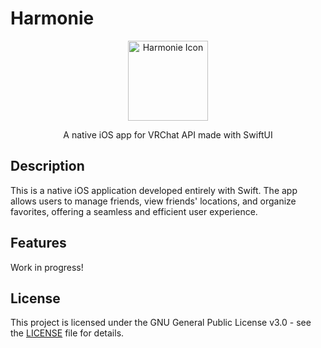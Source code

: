 <!-- markdownlint-disable MD033 -->
# Harmonie

<div align="center">
    <a href="https://github.com/makinosp/harmonie">
        <img src="https://github.com/makinosp/harmonie/blob/main/harmonie/Assets.xcassets/App%20Icons/AppIcon.appiconset/icon-512.png?raw=true" width="128" height="128" alt="Harmonie Icon">
    </a>
    <p>A native iOS app for VRChat API made with SwiftUI</p>
</div>

## Description

This is a native iOS application developed entirely with Swift. The app allows users to manage friends, view friends' locations, and organize favorites, offering a seamless and efficient user experience.

## Features

Work in progress!

## License

This project is licensed under the GNU General Public License v3.0 - see the [LICENSE](https://github.com/makinosp/harmonie/blob/main/LICENSE) file for details.
